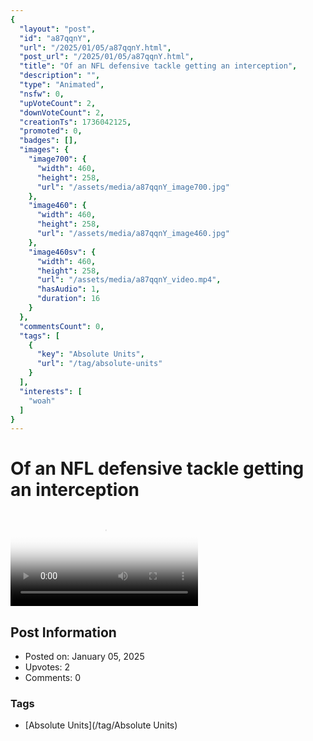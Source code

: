 ```yaml
---
{
  "layout": "post",
  "id": "a87qqnY",
  "url": "/2025/01/05/a87qqnY.html",
  "post_url": "/2025/01/05/a87qqnY.html",
  "title": "Of an NFL defensive tackle getting an interception",
  "description": "",
  "type": "Animated",
  "nsfw": 0,
  "upVoteCount": 2,
  "downVoteCount": 2,
  "creationTs": 1736042125,
  "promoted": 0,
  "badges": [],
  "images": {
    "image700": {
      "width": 460,
      "height": 258,
      "url": "/assets/media/a87qqnY_image700.jpg"
    },
    "image460": {
      "width": 460,
      "height": 258,
      "url": "/assets/media/a87qqnY_image460.jpg"
    },
    "image460sv": {
      "width": 460,
      "height": 258,
      "url": "/assets/media/a87qqnY_video.mp4",
      "hasAudio": 1,
      "duration": 16
    }
  },
  "commentsCount": 0,
  "tags": [
    {
      "key": "Absolute Units",
      "url": "/tag/absolute-units"
    }
  ],
  "interests": [
    "woah"
  ]
}
---
```


# Of an NFL defensive tackle getting an interception

<video controls playsinline loop poster="/assets/media/a87qqnY_image460.jpg">
  <source src="/assets/media/a87qqnY_video.mp4" type="video/mp4">
  Your browser does not support the video tag.
</video>

## Post Information

- Posted on: January 05, 2025
- Upvotes: 2
- Comments: 0

### Tags

- [Absolute Units](/tag/Absolute Units)
